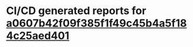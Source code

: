 # CI/CD generated reports for [a0607b42f09f385f1f49c45b4a5f184c25aed401](https://github.com/hydephp/develop/commit/a0607b42f09f385f1f49c45b4a5f184c25aed401)

